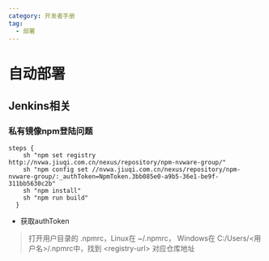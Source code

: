 ```yaml
---
category: 开发者手册
tag:
  - 部署
---
```

# 自动部署

## Jenkins相关

### 私有镜像npm登陆问题

```Jenkins
steps {
    sh "npm set registry http://nvwa.jiuqi.com.cn/nexus/repository/npm-nvware-group/"
    sh "npm config set //nvwa.jiuqi.com.cn/nexus/repository/npm-nvware-group/:_authToken=NpmToken.3bb085e0-a9b5-36e1-be9f-311bb5630c2b"
    sh "npm install"
    sh "npm run build"
  }
```

- 获取authToken

>打开用户目录的 .npmrc，Linux在 ~/.npmrc， Windows在 C:/Users/<用户名>/.npmrc中，找到 \<registry-url\> 对应仓库地址
